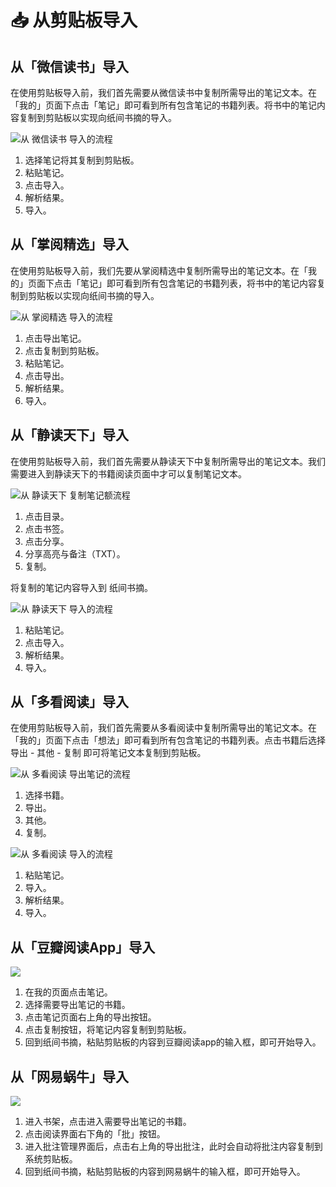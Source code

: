 # 📥 从剪贴板导入

## 从「微信读书」导入

在使用剪贴板导入前，我们首先需要从微信读书中复制所需导出的笔记文本。在「我的」页面下点击「笔记」即可看到所有包含笔记的书籍列表。将书中的笔记内容复制到剪贴板以实现向纸间书摘的导入。

![从 微信读书 导入的流程](https://doc-1252413502.cos.ap-nanjing.myqcloud.com/Xnip2022-01-03_16-35-21.png)

1. 选择笔记将其复制到剪贴板。
2. 粘贴笔记。
3. 点击导入。
4. 解析结果。
5. 导入。

## 从「掌阅精选」导入

在使用剪贴板导入前，我们先要从掌阅精选中复制所需导出的笔记文本。在「我的」页面下点击「笔记」即可看到所有包含笔记的书籍列表，将书中的笔记内容复制到剪贴板以实现向纸间书摘的导入。

![从 掌阅精选 导入的流程](https://doc-1252413502.cos.ap-nanjing.myqcloud.com/Xnip2022-01-03_16-58-27.png)

1. 点击导出笔记。
2. 点击复制到剪贴板。
3. 粘贴笔记。
4. 点击导出。
5. 解析结果。
6. 导入。

## 从「静读天下」导入

在使用剪贴板导入前，我们首先需要从静读天下中复制所需导出的笔记文本。我们需要进入到静读天下的书籍阅读页面中才可以复制笔记文本。

![从 静读天下 复制笔记额流程](https://doc-1252413502.cos.ap-nanjing.myqcloud.com/Xnip2022-01-03_17-07-16.png)

1. 点击目录。
2. 点击书签。
3. 点击分享。
4. 分享高亮与备注（TXT）。
5. 复制。

将复制的笔记内容导入到 纸间书摘。

![从 静读天下 导入的流程](https://doc-1252413502.cos.ap-nanjing.myqcloud.com/Xnip2022-01-03_17-09-26.png)

1. 粘贴笔记。
2. 点击导入。
3. 解析结果。
4. 导入。

## 从「多看阅读」导入

在使用剪贴板导入前，我们首先需要从多看阅读中复制所需导出的笔记文本。在「我的」页面下点击「想法」即可看到所有包含笔记的书籍列表。点击书籍后选择 导出 - 其他 - 复制 即可将笔记文本复制到剪贴板。

![从 多看阅读 导出笔记的流程](https://doc-1252413502.cos.ap-nanjing.myqcloud.com/Xnip2022-01-03_17-19-30.png)

1. 选择书籍。
2. 导出。
3. 其他。
4. 复制。

![从 多看阅读 导入的流程](https://doc-1252413502.cos.ap-nanjing.myqcloud.com/Xnip2022-01-03_17-21-51.png)

1. 粘贴笔记。
2. 导入。
3. 解析结果。
4. 导入。

## 从「豆瓣阅读App」导入

![](https://doc-1252413502.cos.ap-nanjing.myqcloud.com/%E8%B1%86%E7%93%A3%E9%98%85%E8%AF%BBapp%E5%AF%BC%E5%85%A5.png)

1. 在我的页面点击笔记。
2. 选择需要导出笔记的书籍。
3. 点击笔记页面右上角的导出按钮。
4. 点击复制按钮，将笔记内容复制到剪贴板。
5. 回到纸间书摘，粘贴剪贴板的内容到豆瓣阅读app的输入框，即可开始导入。

## 从「网易蜗牛」导入

![](https://doc-1252413502.cos.ap-nanjing.myqcloud.com/%E7%BD%91%E6%98%93.png)

1. 进入书架，点击进入需要导出笔记的书籍。
2. 点击阅读界面右下角的「批」按钮。
3. 进入批注管理界面后，点击右上角的导出批注，此时会自动将批注内容复制到系统剪贴板。
4. 回到纸间书摘，粘贴剪贴板的内容到网易蜗牛的输入框，即可开始导入。